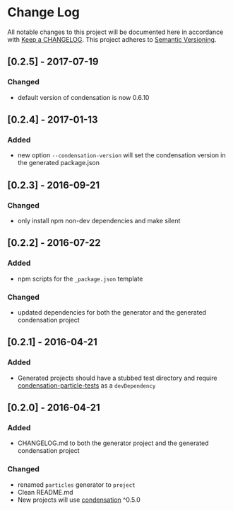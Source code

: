 # Change Log
All notable changes to this project will be documented here in
accordance with [Keep a CHANGELOG][keep-changelog-url].
This project adheres to [Semantic Versioning][semver-url].

## [0.2.5] - 2017-07-19
### Changed
- default version of condensation is now 0.6.10

## [0.2.4] - 2017-01-13
### Added
- new option `--condensation-version` will set the condensation version
  in the generated package.json

## [0.2.3] - 2016-09-21
### Changed
- only install npm non-dev dependencies and make silent

## [0.2.2] - 2016-07-22
### Added
- npm scripts for the `_package.json` template

### Changed
- updated dependencies for both the generator and the generated
  condensation project

## [0.2.1] - 2016-04-21
### Added
- Generated projects should have a stubbed test directory and require
  [condensation-particle-tests][cpt-url] as a `devDependency`

## [0.2.0] - 2016-04-21
### Added
- CHANGELOG.md to both the generator project and the generated
  condensation project

### Changed
- renamed `particles` generator to `project`
- Clean README.md
- New projects will use [condensation][condensation-url] ^0.5.0


[cpt-url]: https://github.com/SungardAS/condensation-particle-tests
[semver-url]: http://semver.org
[keep-changelog-url]: http://keepachangelog.com/
[condensation-url]: https://github.com/SungardAS/condensation
